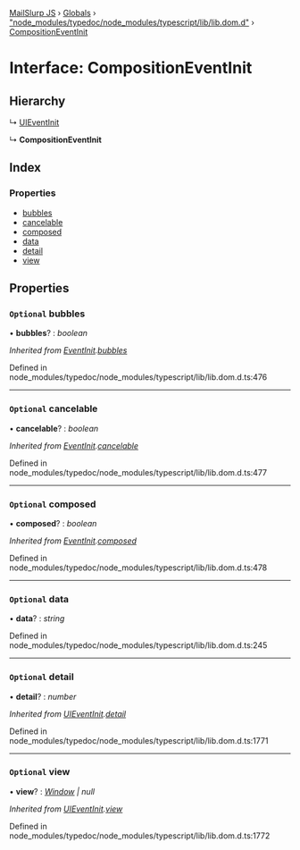 [MailSlurp JS](../README.md) › [Globals](../globals.md) › ["node_modules/typedoc/node_modules/typescript/lib/lib.dom.d"](../modules/_node_modules_typedoc_node_modules_typescript_lib_lib_dom_d_.md) › [CompositionEventInit](_node_modules_typedoc_node_modules_typescript_lib_lib_dom_d_.compositioneventinit.md)

# Interface: CompositionEventInit

## Hierarchy

  ↳ [UIEventInit](_node_modules_typedoc_node_modules_typescript_lib_lib_dom_d_.uieventinit.md)

  ↳ **CompositionEventInit**

## Index

### Properties

* [bubbles](_node_modules_typedoc_node_modules_typescript_lib_lib_dom_d_.compositioneventinit.md#optional-bubbles)
* [cancelable](_node_modules_typedoc_node_modules_typescript_lib_lib_dom_d_.compositioneventinit.md#optional-cancelable)
* [composed](_node_modules_typedoc_node_modules_typescript_lib_lib_dom_d_.compositioneventinit.md#optional-composed)
* [data](_node_modules_typedoc_node_modules_typescript_lib_lib_dom_d_.compositioneventinit.md#optional-data)
* [detail](_node_modules_typedoc_node_modules_typescript_lib_lib_dom_d_.compositioneventinit.md#optional-detail)
* [view](_node_modules_typedoc_node_modules_typescript_lib_lib_dom_d_.compositioneventinit.md#optional-view)

## Properties

### `Optional` bubbles

• **bubbles**? : *boolean*

*Inherited from [EventInit](_node_modules_typedoc_node_modules_typescript_lib_lib_dom_d_.eventinit.md).[bubbles](_node_modules_typedoc_node_modules_typescript_lib_lib_dom_d_.eventinit.md#optional-bubbles)*

Defined in node_modules/typedoc/node_modules/typescript/lib/lib.dom.d.ts:476

___

### `Optional` cancelable

• **cancelable**? : *boolean*

*Inherited from [EventInit](_node_modules_typedoc_node_modules_typescript_lib_lib_dom_d_.eventinit.md).[cancelable](_node_modules_typedoc_node_modules_typescript_lib_lib_dom_d_.eventinit.md#optional-cancelable)*

Defined in node_modules/typedoc/node_modules/typescript/lib/lib.dom.d.ts:477

___

### `Optional` composed

• **composed**? : *boolean*

*Inherited from [EventInit](_node_modules_typedoc_node_modules_typescript_lib_lib_dom_d_.eventinit.md).[composed](_node_modules_typedoc_node_modules_typescript_lib_lib_dom_d_.eventinit.md#optional-composed)*

Defined in node_modules/typedoc/node_modules/typescript/lib/lib.dom.d.ts:478

___

### `Optional` data

• **data**? : *string*

Defined in node_modules/typedoc/node_modules/typescript/lib/lib.dom.d.ts:245

___

### `Optional` detail

• **detail**? : *number*

*Inherited from [UIEventInit](_node_modules_typedoc_node_modules_typescript_lib_lib_dom_d_.uieventinit.md).[detail](_node_modules_typedoc_node_modules_typescript_lib_lib_dom_d_.uieventinit.md#optional-detail)*

Defined in node_modules/typedoc/node_modules/typescript/lib/lib.dom.d.ts:1771

___

### `Optional` view

• **view**? : *[Window](_node_modules_typedoc_node_modules_typescript_lib_lib_dom_d_.window.md) | null*

*Inherited from [UIEventInit](_node_modules_typedoc_node_modules_typescript_lib_lib_dom_d_.uieventinit.md).[view](_node_modules_typedoc_node_modules_typescript_lib_lib_dom_d_.uieventinit.md#optional-view)*

Defined in node_modules/typedoc/node_modules/typescript/lib/lib.dom.d.ts:1772
